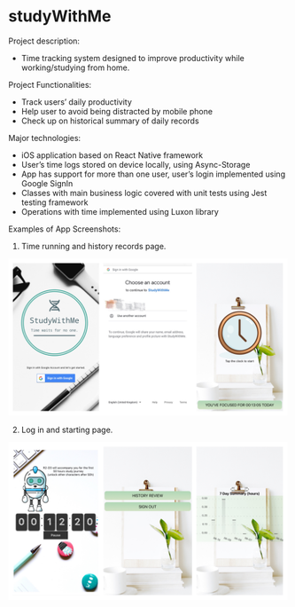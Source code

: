 # studyWithMe
Project description: 
* Time tracking system designed to improve productivity while working/studying from home. 

Project Functionalities: 
* Track users’ daily productivity 
* Help user to avoid being distracted by mobile phone
* Check up on historical summary of daily records

Major technologies: 
* iOS application based on React Native framework
* User’s time logs stored on device locally, using Async-Storage 
* App has support for more than one user, user’s login implemented using Google SignIn 
* Classes with main business logic covered with unit tests using Jest testing framework 
* Operations with time implemented using Luxon library

Examples of App Screenshots:
1. Time running and history records page.
<img src="/images/studyWithMe3.JPG" alt="drawing" width="900"/>

2. Log in and starting page.
<img src="/images/studyWithMe2.JPG" alt="drawing" width="900"/>


